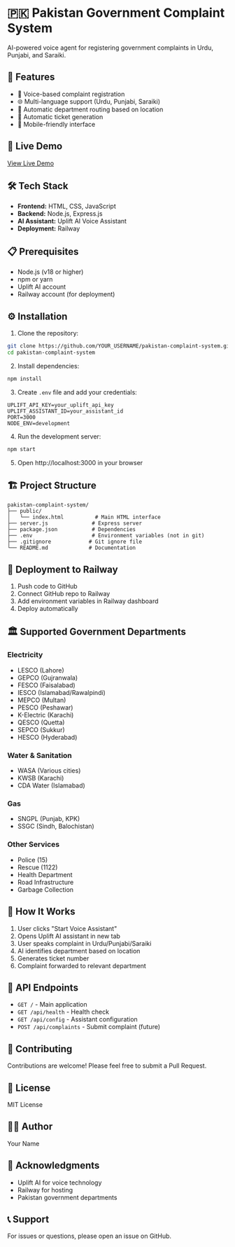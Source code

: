 # 🇵🇰 Pakistan Government Complaint System

AI-powered voice agent for registering government complaints in Urdu, Punjabi, and Saraiki.

## 🌟 Features

- 🎤 Voice-based complaint registration
- 🌐 Multi-language support (Urdu, Punjabi, Saraiki)
- 🏢 Automatic department routing based on location
- 🎫 Automatic ticket generation
- 📱 Mobile-friendly interface

## 🚀 Live Demo

[View Live Demo](https://your-app.up.railway.app)

## 🛠️ Tech Stack

- **Frontend:** HTML, CSS, JavaScript
- **Backend:** Node.js, Express.js
- **AI Assistant:** Uplift AI Voice Assistant
- **Deployment:** Railway

## 📋 Prerequisites

- Node.js (v18 or higher)
- npm or yarn
- Uplift AI account
- Railway account (for deployment)

## ⚙️ Installation

1. Clone the repository:
```bash
git clone https://github.com/YOUR_USERNAME/pakistan-complaint-system.git
cd pakistan-complaint-system
```

2. Install dependencies:
```bash
npm install
```

3. Create `.env` file and add your credentials:
```env
UPLIFT_API_KEY=your_uplift_api_key
UPLIFT_ASSISTANT_ID=your_assistant_id
PORT=3000
NODE_ENV=development
```

4. Run the development server:
```bash
npm start
```

5. Open http://localhost:3000 in your browser

## 🏗️ Project Structure

```
pakistan-complaint-system/
├── public/
│   └── index.html          # Main HTML interface
├── server.js              # Express server
├── package.json           # Dependencies
├── .env                   # Environment variables (not in git)
├── .gitignore            # Git ignore file
└── README.md             # Documentation
```

## 🚢 Deployment to Railway

1. Push code to GitHub
2. Connect GitHub repo to Railway
3. Add environment variables in Railway dashboard
4. Deploy automatically

## 🏛️ Supported Government Departments

### Electricity
- LESCO (Lahore)
- GEPCO (Gujranwala)
- FESCO (Faisalabad)
- IESCO (Islamabad/Rawalpindi)
- MEPCO (Multan)
- PESCO (Peshawar)
- K-Electric (Karachi)
- QESCO (Quetta)
- SEPCO (Sukkur)
- HESCO (Hyderabad)

### Water & Sanitation
- WASA (Various cities)
- KWSB (Karachi)
- CDA Water (Islamabad)

### Gas
- SNGPL (Punjab, KPK)
- SSGC (Sindh, Balochistan)

### Other Services
- Police (15)
- Rescue (1122)
- Health Department
- Road Infrastructure
- Garbage Collection

## 📱 How It Works

1. User clicks "Start Voice Assistant"
2. Opens Uplift AI assistant in new tab
3. User speaks complaint in Urdu/Punjabi/Saraiki
4. AI identifies department based on location
5. Generates ticket number
6. Complaint forwarded to relevant department

## 🔧 API Endpoints

- `GET /` - Main application
- `GET /api/health` - Health check
- `GET /api/config` - Assistant configuration
- `POST /api/complaints` - Submit complaint (future)

## 🤝 Contributing

Contributions are welcome! Please feel free to submit a Pull Request.

## 📄 License

MIT License

## 👨‍💻 Author

Your Name

## 🙏 Acknowledgments

- Uplift AI for voice technology
- Railway for hosting
- Pakistan government departments

## 📞 Support

For issues or questions, please open an issue on GitHub.
